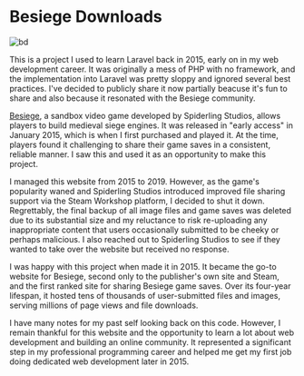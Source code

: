 # Besiege Downloads

![bd](https://github.com/brynnb/besiegedownloads/assets/1271817/f5ca9493-2a9c-4b6f-8845-4cbb10e6dfd7)

This is a project I used to learn Laravel back in 2015, early on in my web development career. It was originally a mess of PHP with no framework, and the implementation into Laravel was pretty sloppy and ignored several best practices. I've decided to publicly share it now partially beacuse it's fun to share and also because it resonated with the Besiege community.

[Besiege](https://en.wikipedia.org/wiki/Besiege_(video_game)), a sandbox video game developed by Spiderling Studios, allows players to build medieval siege engines. It was released in "early access" in January 2015, which is when I first purchased and played it. At the time, players found it challenging to share their game saves in a consistent, reliable manner. I saw this and used it as an opportunity to make this project.

I managed this website from 2015 to 2019. However, as the game's popularity waned and Spiderling Studios introduced improved file sharing support via the Steam Workshop platform, I decided to shut it down. Regrettably, the final backup of all image files and game saves was deleted due to its substantial size and my reluctance to risk re-uploading any inappropriate content that users occasionally submitted to be cheeky or perhaps malicious. I also reached out to Spiderling Studios to see if they wanted to take over the website but received no response.

I was happy with this project when  made it in 2015. It became the go-to website for Besiege, second only to the publisher's own site and Steam, and the first ranked site for sharing Besiege game saves. Over its four-year lifespan, it hosted tens of thousands of user-submitted files and images, serving millions of page views and file downloads.

I have many notes for my past self looking back on this code. However, I remain thankful for this website and the opportunity to learn a lot about web development and building an online community. It represented a significant step in my professional programming career and helped me get my first job doing dedicated web development later in 2015.
